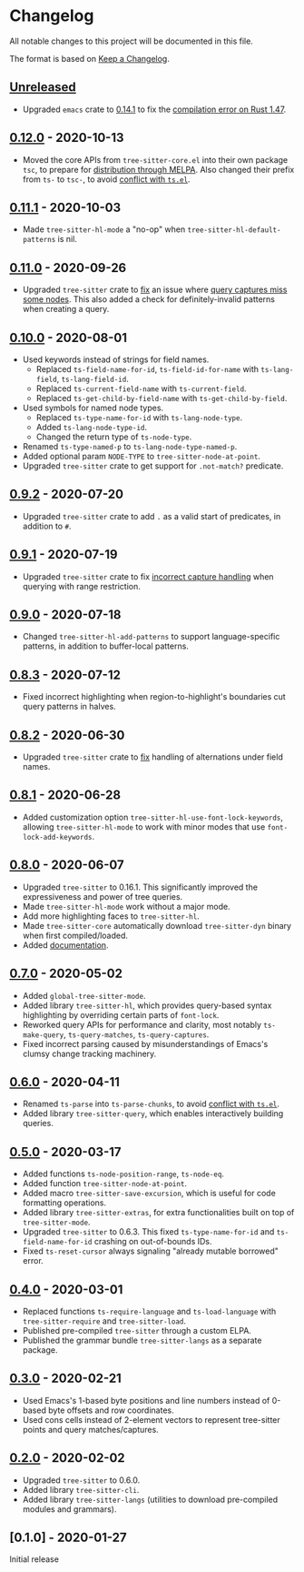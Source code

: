 # Changelog
All notable changes to this project will be documented in this file.

The format is based on [Keep a Changelog](https://keepachangelog.com/en/1.0.0/).

## [Unreleased]
- Upgraded `emacs` crate to [0.14.1](https://github.com/ubolonton/emacs-module-rs/releases/tag/0.14.1) to fix the [compilation error on Rust 1.47](https://github.com/ubolonton/emacs-tree-sitter/issues/62).

## [0.12.0] - 2020-10-13
- Moved the core APIs from `tree-sitter-core.el` into their own package `tsc`, to prepare for [distribution through MELPA](https://github.com/melpa/melpa/pull/7112). Also changed their prefix from `ts-` to `tsc-`, to avoid [conflict with `ts.el`](https://github.com/ubolonton/emacs-tree-sitter/issues/35).

## [0.11.1] - 2020-10-03
- Made `tree-sitter-hl-mode` a "no-op" when `tree-sitter-hl-default-patterns` is nil.

## [0.11.0] - 2020-09-26
- Upgraded `tree-sitter` crate to [fix](https://github.com/tree-sitter/tree-sitter/pull/644) an issue where [query captures miss some nodes](https://github.com/tree-sitter/tree-sitter/issues/659). This also added a check for definitely-invalid patterns when creating a query.

## [0.10.0] - 2020-08-01
- Used keywords instead of strings for field names.
  + Replaced `ts-field-name-for-id`, `ts-field-id-for-name` with `ts-lang-field`, `ts-lang-field-id`.
  + Replaced `ts-current-field-name` with `ts-current-field`.
  + Replaced `ts-get-child-by-field-name` with `ts-get-child-by-field`.
- Used symbols for named node types.
  + Replaced `ts-type-name-for-id` with `ts-lang-node-type`.
  + Added `ts-lang-node-type-id`.
  + Changed the return type of `ts-node-type`.
- Renamed `ts-type-named-p` to `ts-lang-node-type-named-p`.
- Added optional param `NODE-TYPE` to `tree-sitter-node-at-point`.
- Upgraded `tree-sitter` crate to get support for `.not-match?` predicate.

## [0.9.2] - 2020-07-20
- Upgraded `tree-sitter` crate to add `.` as a valid start of predicates, in addition to `#`.

## [0.9.1] - 2020-07-19
- Upgraded `tree-sitter` crate to fix [incorrect capture handling](https://github.com/tree-sitter/tree-sitter/issues/685) when querying with range restriction.

## [0.9.0] - 2020-07-18
- Changed `tree-sitter-hl-add-patterns` to support language-specific patterns, in addition to buffer-local patterns.

## [0.8.3] - 2020-07-12
- Fixed incorrect highlighting when region-to-highlight's boundaries cut query patterns in halves.

## [0.8.2] - 2020-06-30
- Upgraded `tree-sitter` crate to [fix](https://github.com/tree-sitter/tree-sitter/pull/661) handling of alternations under field names.

## [0.8.1] - 2020-06-28
- Added customization option `tree-sitter-hl-use-font-lock-keywords`, allowing `tree-sitter-hl-mode` to work with minor modes that use `font-lock-add-keywords`.

## [0.8.0] - 2020-06-07
- Upgraded `tree-sitter` to 0.16.1. This significantly improved the expressiveness and power of tree queries.
- Made `tree-sitter-hl-mode` work without a major mode.
- Add more highlighting faces to `tree-sitter-hl`.
- Made `tree-sitter-core` automatically download `tree-sitter-dyn` binary when first compiled/loaded.
- Added [documentation](https://ubolonton.github.io/emacs-tree-sitter/).

## [0.7.0] - 2020-05-02
- Added `global-tree-sitter-mode`.
- Added library `tree-sitter-hl`, which provides query-based syntax highlighting by overriding certain parts of `font-lock`.
- Reworked query APIs for performance and clarity, most notably `ts-make-query`, `ts-query-matches`, `ts-query-captures`.
- Fixed incorrect parsing caused by misunderstandings of Emacs's clumsy change tracking machinery.

## [0.6.0] - 2020-04-11
- Renamed `ts-parse` into `ts-parse-chunks`, to avoid [conflict with `ts.el`](https://github.com/ubolonton/emacs-tree-sitter/issues/35).
- Added library `tree-sitter-query`, which enables interactively building queries.

## [0.5.0] - 2020-03-17
- Added functions `ts-node-position-range`, `ts-node-eq`.
- Added function `tree-sitter-node-at-point`.
- Added macro `tree-sitter-save-excursion`, which is useful for code formatting operations.
- Added library `tree-sitter-extras`, for extra functionalities built on top of `tree-sitter-mode`.
- Upgraded `tree-sitter` to 0.6.3. This fixed `ts-type-name-for-id` and `ts-field-name-for-id` crashing on out-of-bounds IDs.
- Fixed `ts-reset-cursor` always signaling "already mutable borrowed" error.

## [0.4.0] - 2020-03-01

- Replaced functions `ts-require-language` and `ts-load-language` with `tree-sitter-require` and `tree-sitter-load`.
- Published pre-compiled `tree-sitter` through a custom ELPA.
- Published the grammar bundle `tree-sitter-langs` as a separate package.

## [0.3.0] - 2020-02-21
- Used Emacs's 1-based byte positions and line numbers instead of 0-based byte offsets and row coordinates.
- Used cons cells instead of 2-element vectors to represent tree-sitter points and query matches/captures.

## [0.2.0] - 2020-02-02
- Upgraded `tree-sitter` to 0.6.0.
- Added library `tree-sitter-cli`.
- Added library `tree-sitter-langs` (utilities to download pre-compiled modules and grammars).

## [0.1.0] - 2020-01-27
Initial release

[Unreleased]: https://github.com/ubolonton/emacs-tree-sitter/compare/0.12.0...HEAD
[0.12.0]: https://github.com/ubolonton/emacs-tree-sitter/compare/0.11.1...0.12.0
[0.11.1]: https://github.com/ubolonton/emacs-tree-sitter/compare/0.11.0...0.11.1
[0.11.0]: https://github.com/ubolonton/emacs-tree-sitter/compare/0.10.0...0.11.0
[0.10.0]: https://github.com/ubolonton/emacs-tree-sitter/compare/0.9.2...0.10.0
[0.9.2]: https://github.com/ubolonton/emacs-tree-sitter/compare/0.9.1...0.9.2
[0.9.1]: https://github.com/ubolonton/emacs-tree-sitter/compare/0.9.0...0.9.1
[0.9.0]: https://github.com/ubolonton/emacs-tree-sitter/compare/0.8.3...0.9.0
[0.8.3]: https://github.com/ubolonton/emacs-tree-sitter/compare/0.8.2...0.8.3
[0.8.2]: https://github.com/ubolonton/emacs-tree-sitter/compare/0.8.1...0.8.2
[0.8.1]: https://github.com/ubolonton/emacs-tree-sitter/compare/0.8.0...0.8.1
[0.8.0]: https://github.com/ubolonton/emacs-tree-sitter/compare/0.7.0...0.8.0
[0.7.0]: https://github.com/ubolonton/emacs-tree-sitter/compare/0.6.0...0.7.0
[0.6.0]: https://github.com/ubolonton/emacs-tree-sitter/compare/0.5.0...0.6.0
[0.5.0]: https://github.com/ubolonton/emacs-tree-sitter/compare/0.4.0...0.5.0
[0.4.0]: https://github.com/ubolonton/emacs-tree-sitter/compare/0.3.0...0.4.0
[0.3.0]: https://github.com/ubolonton/emacs-tree-sitter/compare/0.2.0...0.3.0
[0.2.0]: https://github.com/ubolonton/emacs-tree-sitter/compare/0.1.0...0.2.0
